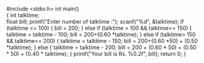 #include <stdio.h> 
int main()                                                                                                                                                                                                                                   
{ int talktime;          
float bill; 
printf("Enter number of talktime :"); 
scanf("%d", &talktime); 
if (talktime <= 100) { bill = 200; 
}
else if (talktime > 100 && talktime<= 150) 
{
 talktime = talktime - 100; 
bill = 200+(0.60 *talktime); 
} 
else if (talktime> 150 && talktime<= 200) 
{ 
talktime = talktime - 150; bill = 200+(0.60 *50) + (0.50 *talktime);
 } 
else 
{ 
talktime = talktime - 200; 
bill = 200 + (0.60 * 50) + (0.50 * 50) + (0.40 * talktime); 
}
printf("Your bill is Rs. %0.2f", bill);
return 0; 
}
